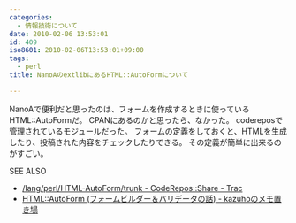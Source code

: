 ```yaml
---
categories:
  - 情報技術について
date: 2010-02-06 13:53:01
id: 409
iso8601: 2010-02-06T13:53:01+09:00
tags:
  - perl
title: NanoAのextlibにあるHTML::AutoFormについて

---
```


NanoAで便利だと思ったのは、フォームを作成するときに使っているHTML::AutoFormだ。
CPANにあるのかと思ったら、なかった。
codereposで管理されているモジュールだった。
フォームの定義をしておくと、HTMLを生成したり、投稿された内容をチェックしたりできる。
その定義が簡単に出来るのがすごい。
<div>
<p>SEE ALSO</p>
<ul>
<li><a href="http://coderepos.org/share/browser/lang/perl/HTML-AutoForm/trunk">/lang/perl/HTML-AutoForm/trunk - CodeRepos::Share - Trac</a></li>
<li><a href="http://d.hatena.ne.jp/kazuhooku/20081201/1228105097">HTML::AutoForm (フォームビルダー＆バリデータの話) - kazuhoのメモ置き場</a></li>
</ul>
</div>
    	